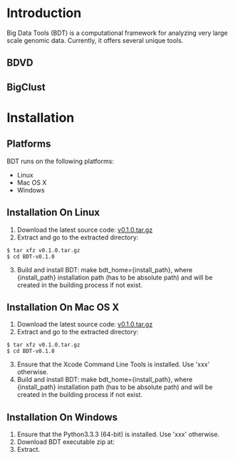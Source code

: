 # Introduction
Big Data Tools (BDT) is a computational framework for analyzing very large scale genomic data. Currently, it offers several unique tools.

## BDVD

## BigClust

# Installation
## Platforms
BDT runs on the following platforms:
- Linux
- Mac OS X
- Windows

## Installation On Linux
1. Download the latest source code:  [v0.1.0.tar.gz](https://github.com/fangdu64/BDT/archive/v0.1.0.tar.gz)
2. Extract and go to the extracted directory:
  ```
  $ tar xfz v0.1.0.tar.gz
  $ cd BDT-v0.1.0
  ```
3. Build and install BDT: make bdt_home={install_path}, where {install_path} installation path (has to be absolute path) and will be created in the building process if not exist.

## Installation On Mac OS X
1. Download the latest source code:  [v0.1.0.tar.gz](https://github.com/fangdu64/BDT/archive/v0.1.0.tar.gz)
2. Extract and go to the extracted directory:
  ```
  $ tar xfz v0.1.0.tar.gz
  $ cd BDT-v0.1.0
  ```
3. Ensure that the Xcode Command Line Tools is installed. Use 'xxx' otherwise.
4. Build and install BDT: make bdt_home={install_path}, where {install_path} installation path (has to be absolute path) and will be created in the building process if not exist.

## Installation On Windows
1. Ensure that the Python3.3.3 (64-bit) is installed. Use 'xxx' otherwise.
2. Download BDT executable zip at:
3. Extract.

